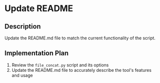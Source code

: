# Update README

## Description
Update the README.md file to match the current functionality of the script.

## Implementation Plan
1. Review the `file_concat.py` script and its options
2. Update the README.md file to accurately describe the tool's features and usage